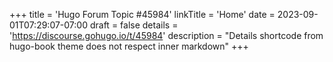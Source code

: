 +++
title = 'Hugo Forum Topic #45984'
linkTitle = 'Home'
date = 2023-09-01T07:29:07-07:00
draft = false
details = 'https://discourse.gohugo.io/t/45984'
description = "Details shortcode from hugo-book theme does not respect inner markdown"
+++
